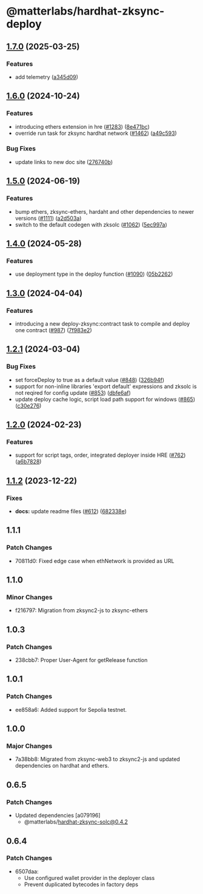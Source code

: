 # @matterlabs/hardhat-zksync-deploy

## [1.7.0](https://github.com/matter-labs/hardhat-zksync/compare/@matterlabs/hardhat-zksync-deploy-v1.6.0...@matterlabs/hardhat-zksync-deploy-v1.7.0) (2025-03-25)


### Features

* add telemetry ([a345d09](https://github.com/matter-labs/hardhat-zksync/commit/a345d09e2150ac5b2b96b9e77edbe18dc0f3e7f4))

## [1.6.0](https://github.com/matter-labs/hardhat-zksync/compare/@matterlabs/hardhat-zksync-deploy-v1.5.0...@matterlabs/hardhat-zksync-deploy-v1.6.0) (2024-10-24)


### Features

* introducing ethers extension in hre ([#1283](https://github.com/matter-labs/hardhat-zksync/issues/1283)) ([8e471bc](https://github.com/matter-labs/hardhat-zksync/commit/8e471bcbbbf1ee712fe79cd5d5782c11e52e3b75))
* override run task for zksync hardhat network ([#1462](https://github.com/matter-labs/hardhat-zksync/issues/1462)) ([a49c593](https://github.com/matter-labs/hardhat-zksync/commit/a49c5932abcb7e5244314471c9b7f701c1c90a20))


### Bug Fixes

* update links to new doc site ([276740b](https://github.com/matter-labs/hardhat-zksync/commit/276740ba5abf8b5775e135b5653824d6456a7e4f))

## [1.5.0](https://github.com/matter-labs/hardhat-zksync/compare/@matterlabs/hardhat-zksync-deploy-v1.4.0...@matterlabs/hardhat-zksync-deploy-v1.5.0) (2024-06-19)


### Features

* bump ethers, zksync-ethers, hardaht and other dependencies to newer versions ([#1111](https://github.com/matter-labs/hardhat-zksync/issues/1111)) ([a2d503a](https://github.com/matter-labs/hardhat-zksync/commit/a2d503abe3f504859651f22998046576eddf6579))
* switch to the default codegen with zksolc ([#1062](https://github.com/matter-labs/hardhat-zksync/issues/1062)) ([5ec997a](https://github.com/matter-labs/hardhat-zksync/commit/5ec997aaa83ba18d978f10b96f489513f6c4dd9f))

## [1.4.0](https://github.com/matter-labs/hardhat-zksync/compare/@matterlabs/hardhat-zksync-deploy-v1.3.0...@matterlabs/hardhat-zksync-deploy-v1.4.0) (2024-05-28)


### Features

* use deployment type in the deploy function ([#1090](https://github.com/matter-labs/hardhat-zksync/issues/1090)) ([05b2262](https://github.com/matter-labs/hardhat-zksync/commit/05b2262ff148369297c2098a95775d265b3efd41))

## [1.3.0](https://github.com/matter-labs/hardhat-zksync/compare/@matterlabs/hardhat-zksync-deploy-v1.2.1...@matterlabs/hardhat-zksync-deploy-v1.3.0) (2024-04-04)


### Features

* introducing a new deploy-zksync:contract task to compile and deploy one contract ([#987](https://github.com/matter-labs/hardhat-zksync/issues/987)) ([7f983e2](https://github.com/matter-labs/hardhat-zksync/commit/7f983e2dbc28b072901403e0f375ef798716129e))

## [1.2.1](https://github.com/matter-labs/hardhat-zksync/compare/@matterlabs/hardhat-zksync-deploy-v1.2.0...@matterlabs/hardhat-zksync-deploy-v1.2.1) (2024-03-04)


### Bug Fixes

* set forceDeploy to true as a default value ([#848](https://github.com/matter-labs/hardhat-zksync/issues/848)) ([326b94f](https://github.com/matter-labs/hardhat-zksync/commit/326b94f3192ae1177f5b92c186c458df246f865e))
* support for non-inline libraries 'export default' expressions and zksolc is not reqired for config update ([#853](https://github.com/matter-labs/hardhat-zksync/issues/853)) ([dbfe6af](https://github.com/matter-labs/hardhat-zksync/commit/dbfe6af0590d85da877a6f541244492fc0efcb67))
* update deploy cache logic, script load path support for windows ([#865](https://github.com/matter-labs/hardhat-zksync/issues/865)) ([c30e276](https://github.com/matter-labs/hardhat-zksync/commit/c30e276903e97b12283bb742659e513bdb9dafe6))

## [1.2.0](https://github.com/matter-labs/hardhat-zksync/compare/@matterlabs/hardhat-zksync-deploy-v1.1.2...@matterlabs/hardhat-zksync-deploy-v1.2.0) (2024-02-23)


### Features

* support for script tags, order, integrated deployer inside HRE ([#762](https://github.com/matter-labs/hardhat-zksync/issues/762)) ([a6b7828](https://github.com/matter-labs/hardhat-zksync/commit/a6b7828cd390087f426c97439eb1a2aeb686cf95))

## [1.1.2](https://github.com/matter-labs/hardhat-zksync/compare/@matterlabs/hardhat-zksync-deploy@1.1.1...@matterlabs/hardhat-zksync-deploy-v1.1.2) (2023-12-22)


### Fixes

* **docs:** update readme files ([#612](https://github.com/matter-labs/hardhat-zksync/issues/612)) ([682338e](https://github.com/matter-labs/hardhat-zksync/commit/682338e60f52021206325ff6eeec2c394a118642))

## 1.1.1

### Patch Changes

- 70811d0: Fixed edge case when ethNetwork is provided as URL

## 1.1.0

### Minor Changes

- f216797: Migration from zksync2-js to zksync-ethers

## 1.0.3

### Patch Changes

- 238cbb7: Proper User-Agent for getRelease function

## 1.0.1

### Patch Changes

- ee858a6: Added support for Sepolia testnet.

## 1.0.0

### Major Changes

- 7a38bb8: Migrated from zksync-web3 to zksync2-js and updated dependencies on hardhat and ethers.

## 0.6.5

### Patch Changes

- Updated dependencies [a079196]
  - @matterlabs/hardhat-zksync-solc@0.4.2

## 0.6.4

### Patch Changes

- 6507daa:
  - Use configured wallet provider in the deployer class
  - Prevent duplicated bytecodes in factory deps
